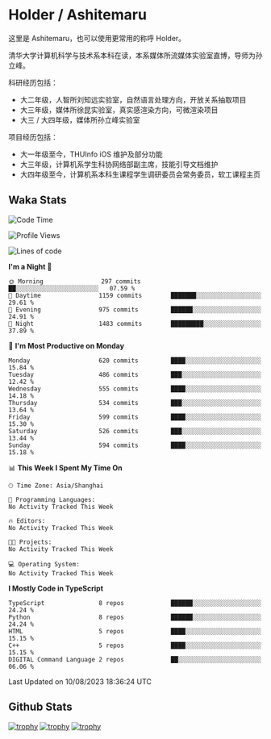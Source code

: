 # Holder / Ashitemaru

这里是 Ashitemaru，也可以使用更常用的称呼 Holder。

清华大学计算机科学与技术系本科在读，本系媒体所流媒体实验室直博，导师为孙立峰。

科研经历包括：

- 大二年级，人智所刘知远实验室，自然语言处理方向，开放关系抽取项目
- 大三年级，媒体所徐昆实验室，真实感渲染方向，可微渲染项目
- 大三 / 大四年级，媒体所孙立峰实验室

项目经历包括：

- 大一年级至今，THUInfo iOS 维护及部分功能
- 大三年级，计算机系学生科协网络部副主席，技能引导文档维护
- 大四年级至今，计算机系本科生课程学生调研委员会常务委员，软工课程主页

## Waka Stats

<!--START_SECTION:waka-->
![Code Time](http://img.shields.io/badge/Code%20Time-989%20hrs%2044%20mins-blue)

![Profile Views](http://img.shields.io/badge/Profile%20Views-4-blue)

![Lines of code](https://img.shields.io/badge/From%20Hello%20World%20I%27ve%20Written-2.8%20million%20lines%20of%20code-blue)

**I'm a Night 🦉** 

```text
🌞 Morning                297 commits         ██░░░░░░░░░░░░░░░░░░░░░░░   07.59 % 
🌆 Daytime                1159 commits        ███████░░░░░░░░░░░░░░░░░░   29.61 % 
🌃 Evening                975 commits         ██████░░░░░░░░░░░░░░░░░░░   24.91 % 
🌙 Night                  1483 commits        █████████░░░░░░░░░░░░░░░░   37.89 % 
```
📅 **I'm Most Productive on Monday** 

```text
Monday                   620 commits         ████░░░░░░░░░░░░░░░░░░░░░   15.84 % 
Tuesday                  486 commits         ███░░░░░░░░░░░░░░░░░░░░░░   12.42 % 
Wednesday                555 commits         ████░░░░░░░░░░░░░░░░░░░░░   14.18 % 
Thursday                 534 commits         ███░░░░░░░░░░░░░░░░░░░░░░   13.64 % 
Friday                   599 commits         ████░░░░░░░░░░░░░░░░░░░░░   15.30 % 
Saturday                 526 commits         ███░░░░░░░░░░░░░░░░░░░░░░   13.44 % 
Sunday                   594 commits         ████░░░░░░░░░░░░░░░░░░░░░   15.18 % 
```


📊 **This Week I Spent My Time On** 

```text
🕑︎ Time Zone: Asia/Shanghai

💬 Programming Languages: 
No Activity Tracked This Week

🔥 Editors: 
No Activity Tracked This Week

🐱‍💻 Projects: 
No Activity Tracked This Week

💻 Operating System: 
No Activity Tracked This Week
```

**I Mostly Code in TypeScript** 

```text
TypeScript               8 repos             ██████░░░░░░░░░░░░░░░░░░░   24.24 % 
Python                   8 repos             ██████░░░░░░░░░░░░░░░░░░░   24.24 % 
HTML                     5 repos             ████░░░░░░░░░░░░░░░░░░░░░   15.15 % 
C++                      5 repos             ████░░░░░░░░░░░░░░░░░░░░░   15.15 % 
DIGITAL Command Language 2 repos             ██░░░░░░░░░░░░░░░░░░░░░░░   06.06 % 
```




 Last Updated on 10/08/2023 18:36:24 UTC
<!--END_SECTION:waka-->

## Github Stats

[![trophy](https://github-profile-trophy.vercel.app/?username=Ashitemaru&column=7)](https://github.com/Ashitemaru)
[![trophy](https://github-readme-stats.vercel.app/api?username=Ashitemaru&show_icons=true&include_all_commits=true)](https://github.com/Ashitemaru)
[![trophy](https://github-readme-stats.vercel.app/api/top-langs/?username=Ashitemaru&layout=compact)](https://github.com/Ashitemaru)

<!--
**Ashitemaru/Ashitemaru** is a ✨ _special_ ✨ repository because its `README.md` (this file) appears on your GitHub profile.

Here are some ideas to get you started:

- 🔭 I’m currently working on ...
- 🌱 I’m currently learning ...
- 👯 I’m looking to collaborate on ...
- 🤔 I’m looking for help with ...
- 💬 Ask me about ...
- 📫 How to reach me: ...
- 😄 Pronouns: ...
- ⚡ Fun fact: ...
-->
